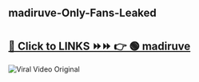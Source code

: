 
 ## madiruve-Only-Fans-Leaked

# <h2><a href="https://clipsfans.com/madiruve&ref=git">🔗 Click to LINKS ⏩⏩ 👉 🟢 madiruve </a></h2>

<a href="https://clipsfans.com/madiruve&ref=git" rel="nofollow" data-target="animated-image.originalLink"><img src="https://i.ibb.co.com/xMMVF88/686577567.gif" alt="Viral Video Original" style="max-width: 100%; display: inline-block;" data-target="animated-image.originalImage"></a>
